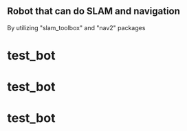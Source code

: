 ## Robot that can do SLAM and navigation
By utilizing "slam_toolbox" and "nav2" packages
# test_bot
# test_bot
# test_bot
